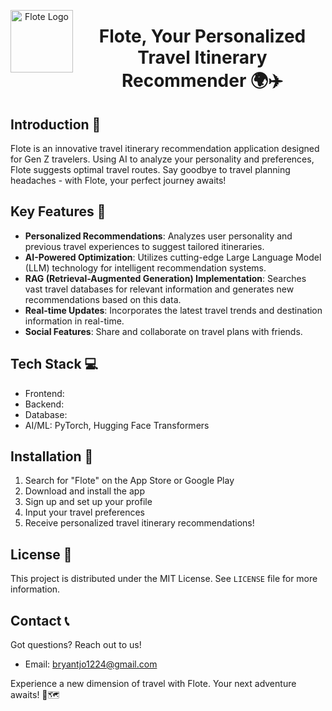 <p align="center">
  <img src="https://github.com/user-attachments/assets/e70ef1aa-7f9e-41b7-b7cf-ab8d2f7d5763" alt="Flote Logo" width="100" style="float: left; margin-right: 10px;">
</p>
<p align="center">
  <h1 align="center">Flote, Your Personalized Travel Itinerary Recommender 🌍✈️</h1>
</p>

## Introduction 🚀

Flote is an innovative travel itinerary recommendation application designed for Gen Z travelers. Using AI to analyze your personality and preferences, Flote suggests optimal travel routes. Say goodbye to travel planning headaches - with Flote, your perfect journey awaits!

## Key Features 🌟

- **Personalized Recommendations**: Analyzes user personality and previous travel experiences to suggest tailored itineraries.
- **AI-Powered Optimization**: Utilizes cutting-edge Large Language Model (LLM) technology for intelligent recommendation systems.
- **RAG (Retrieval-Augmented Generation) Implementation**: Searches vast travel databases for relevant information and generates new recommendations based on this data.
- **Real-time Updates**: Incorporates the latest travel trends and destination information in real-time.
- **Social Features**: Share and collaborate on travel plans with friends.

## Tech Stack 💻

- Frontend: 
- Backend: 
- Database: 
- AI/ML: PyTorch, Hugging Face Transformers

## Installation 📲

1. Search for "Flote" on the App Store or Google Play
2. Download and install the app
3. Sign up and set up your profile
4. Input your travel preferences
5. Receive personalized travel itinerary recommendations!

## License 📄

This project is distributed under the MIT License. See `LICENSE` file for more information.

## Contact 📞

Got questions? Reach out to us!

- Email: bryantjo1224@gmail.com

Experience a new dimension of travel with Flote. Your next adventure awaits! 🌈🗺️
